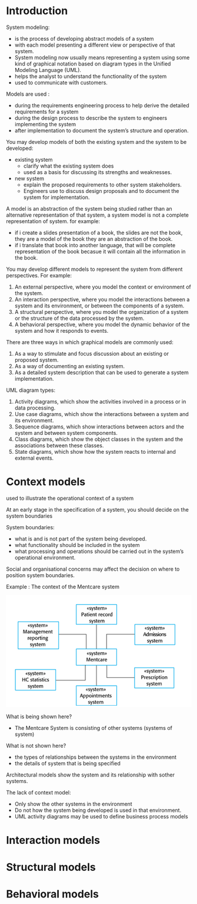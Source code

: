 # Introduction 

System modeling:
- is the process of developing abstract models of a system
- with each model presenting a different view or perspective of that system. 
- System modeling now usually means representing a system using some kind of graphical notation based on diagram types in the Unified Modeling Language (UML).
- helps the analyst to understand the functionality of the system
- used to communicate with customers.

Models are used :
- during the requirements engineering process to help derive the detailed requirements for a system
- during the design process to describe the system to engineers implementing the system
- after implementation to document the system’s structure and operation.

You may develop models of both the existing system and the system to be developed:
- existing system
    - clarify what the existing system does
    - used as a basis for discussing its strengths and weaknesses.
- new system
    - explain the proposed requirements to other system stakeholders.
    - Engineers use to discuss design proposals and to document the system for implementation.

A model is an abstraction of the system being studied rather than an alternative representation of that system, a system model is not a complete representation of system. for example:
- if i create a slides presentation of a book, the slides are not the book, they are a model of the book they are an abstraction of the book.
- if i translate that book into another language, that will be complete representation of the book becasue it will contain all the information in the book.

You may develop different models to represent the system from different perspectives. For example:
1. An external perspective, where you model the context or environment of the system.
2. An interaction perspective, where you model the interactions between a system and its environment, or between the components of a system.
3. A structural perspective, where you model the organization of a system or the structure of the data processed by the system.
4. A behavioral perspective, where you model the dynamic behavior of the system and how it responds to events.

There are three ways in which graphical models are commonly used:
1. As a way to stimulate and focus discussion about an existing or proposed system.
2. As a way of documenting an existing system. 
3. As a detailed system description that can be used to generate a system implementation.

UML diagram types:
1. Activity diagrams, which show the activities involved in a process or in data processing.
2. Use case diagrams, which show the interactions between a system and its environment.
3. Sequence diagrams, which show interactions between actors and the system and between system components.
4. Class diagrams, which show the object classes in the system and the associations between these classes.
5. State diagrams, which show how the system reacts to internal and external events.

# Context models 

used to illustrate the operational context of a system 

At an early stage in the specification of a system, you should decide on the system boundaries

System boundaries:
- what is and is not part of the system being developed.
- what functionality should be included in the system 
- what processing and operations should be carried out in the system’s operational environment.

Social and organisational concerns may affect the decision on where to position system boundaries.

Example : The context of the Mentcare system

![mc](/imgs/cms.png)

What is being shown here? 
- The Mentcare System is consisting of other systems (systems of system)

What is not shown here? 
- the types of relationships between the systems in the environment 
- the details of system that is being specified

Architectural models show the system and its relationship with sother systems.

The lack of context model:
- Only show the other systems in the environment
- Do not how the system being developed is used in that environment.
- UML activity diagrams may be used to define business process models

# Interaction models

# Structural models 

# Behavioral models